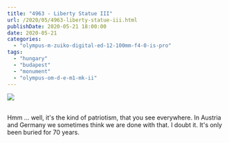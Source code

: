 ```yaml
---
title: "4963 - Liberty Statue III"
url: /2020/05/4963-liberty-statue-iii.html
publishDate: 2020-05-21 18:00:00
date: 2020-05-21
categories: 
  - "olympus-m-zuiko-digital-ed-12-100mm-f4-0-is-pro"
tags: 
  - "hungary"
  - "budapest"
  - "monument"
  - "olympus-om-d-e-m1-mk-ii"
---
```

<div class="container">
<div class="center"><a target="_blank" href="https://d25zfm9zpd7gm5.cloudfront.net/1200x1200/2018/20180521_121007_lr.jpg"><img class="webfeedsFeaturedVisual" src="https://d25zfm9zpd7gm5.cloudfront.net/0600x0600/2018/20180521_121007_lr.jpg" /></a></div>
</div>
<br />

Hmm ... well, it's the kind of patriotism, that you see everywhere.
In Austria and Germany we sometimes think we are done with that. I
doubt it. It's only been buried for 70 years.